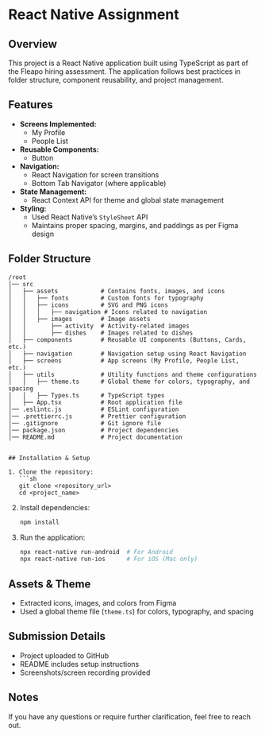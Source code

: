 # React Native Assignment

## Overview

This project is a React Native application built using TypeScript as part of the Fleapo hiring assessment. The application follows best practices in folder structure, component reusability, and project management.

## Features

- **Screens Implemented:**
  - My Profile
  - People List
- **Reusable Components:**
  - Button
- **Navigation:**
  - React Navigation for screen transitions
  - Bottom Tab Navigator (where applicable)
- **State Management:**
  - React Context API for theme and global state management
- **Styling:**
  - Used React Native’s `StyleSheet` API
  - Maintains proper spacing, margins, and paddings as per Figma design

## Folder Structure

````
/root
│── src
│   ├── assets            # Contains fonts, images, and icons
│   │   ├── fonts         # Custom fonts for typography
│   │   ├── icons         # SVG and PNG icons
│   │   │   ├── navigation # Icons related to navigation
│   │   ├── images        # Image assets
│   │       ├── activity  # Activity-related images
│   │       ├── dishes    # Images related to dishes
│   ├── components        # Reusable UI components (Buttons, Cards, etc.)
│   ├── navigation        # Navigation setup using React Navigation
│   ├── screens           # App screens (My Profile, People List, etc.)
│   ├── utils             # Utility functions and theme configurations
│   │   ├── theme.ts      # Global theme for colors, typography, and spacing
│   │   ├── Types.ts      # TypeScript types
│   ├── App.tsx           # Root application file
│── .eslintc.js           # ESLint configuration
│── .prettierrc.js        # Prettier configuration
│── .gitignore            # Git ignore file
│── package.json          # Project dependencies
│── README.md             # Project documentation


## Installation & Setup

1. Clone the repository:
   ```sh
   git clone <repository_url>
   cd <project_name>
````

2. Install dependencies:
   ```sh
   npm install
   ```
3. Run the application:
   ```sh
   npx react-native run-android  # For Android
   npx react-native run-ios      # For iOS (Mac only)
   ```

## Assets & Theme

- Extracted icons, images, and colors from Figma
- Used a global theme file (`theme.ts`) for colors, typography, and spacing

## Submission Details

- Project uploaded to GitHub
- README includes setup instructions
- Screenshots/screen recording provided

## Notes

If you have any questions or require further clarification, feel free to reach out.
